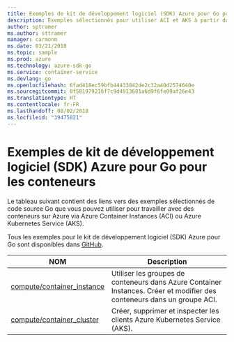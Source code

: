 ```yaml
---
title: Exemples de kit de développement logiciel (SDK) Azure pour Go pour les conteneurs
description: Exemples sélectionnés pour utiliser ACI et AKS à partir du kit de développement logiciel (SDK) Azure pour Go.
author: sptramer
ms.author: sttramer
manager: carmonm
ms.date: 03/21/2018
ms.topic: sample
ms.prod: azure
ms.technology: azure-sdk-go
ms.service: container-service
ms.devlang: go
ms.openlocfilehash: 6fad418ec59bfb44433842de2c32a40d2574640e
ms.sourcegitcommit: 0f581979216f7c9d4913681a6d9f6fe09af26e43
ms.translationtype: HT
ms.contentlocale: fr-FR
ms.lasthandoff: 08/02/2018
ms.locfileid: "39475821"
---
```

# <a name="azure-sdk-for-go-samples-for-containers"></a>Exemples de kit de développement logiciel (SDK) Azure pour Go pour les conteneurs

Le tableau suivant contient des liens vers des exemples sélectionnés de code source Go que vous pouvez utiliser pour travailler avec des conteneurs sur Azure via Azure Container Instances (ACI) ou Azure Kubernetes Service (AKS). 

Tous les exemples pour le kit de développement logiciel (SDK) Azure pour Go sont disponibles dans [GitHub](https://github.com/Azure-Samples/azure-sdk-for-go-samples).

| NOM | Description |
|------|-------------|
| [compute/container_instance](https://github.com/Azure-Samples/azure-sdk-for-go-samples/blob/master/compute/container_instance.go) | Utiliser les groupes de conteneurs dans Azure Container Instances. Créer et modifier des conteneurs dans un groupe ACI. |
| [compute/container_cluster](https://github.com/Azure-Samples/azure-sdk-for-go-samples/blob/master/compute/container_cluster.go) | Créer, supprimer et inspecter les clients Azure Kubernetes Service (AKS). |
